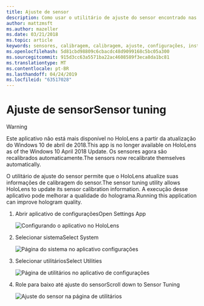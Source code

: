 ```yaml
---
title: Ajuste de sensor
description: Como usar o utilitário de ajuste do sensor encontrado nas configurações do HoloLens.
author: mattzmsft
ms.author: mazeller
ms.date: 03/21/2018
ms.topic: article
keywords: sensores, calibragem, calibragem, ajuste, configurações, instruções
ms.openlocfilehash: 5d81cbd98809c6cbacdc48d9099168c5bc05a300
ms.sourcegitcommit: 915d3cc63a5571ba22ac4608589f3eca8da1bc81
ms.translationtype: MT
ms.contentlocale: pt-BR
ms.lasthandoff: 04/24/2019
ms.locfileid: "63517028"
---
```

# <a name="sensor-tuning"></a><span data-ttu-id="ef4ee-104">Ajuste de sensor</span><span class="sxs-lookup"><span data-stu-id="ef4ee-104">Sensor tuning</span></span>

>[!WARNING]
><span data-ttu-id="ef4ee-105">Este aplicativo não está mais disponível no HoloLens a partir da atualização do Windows 10 de abril de 2018.</span><span class="sxs-lookup"><span data-stu-id="ef4ee-105">This app is no longer available on HoloLens as of the Windows 10 April 2018 Update.</span></span> <span data-ttu-id="ef4ee-106">Os sensores agora são recalibrados automaticamente.</span><span class="sxs-lookup"><span data-stu-id="ef4ee-106">The sensors now recalibrate themselves automatically.</span></span> 

<span data-ttu-id="ef4ee-107">O utilitário de ajuste do sensor permite que o HoloLens atualize suas informações de calibragem do sensor.</span><span class="sxs-lookup"><span data-stu-id="ef4ee-107">The sensor tuning utility allows HoloLens to update its sensor calibration information.</span></span> <span data-ttu-id="ef4ee-108">A execução desse aplicativo pode melhorar a qualidade do holograma.</span><span class="sxs-lookup"><span data-stu-id="ef4ee-108">Running this application can improve hologram quality.</span></span>

1. <span data-ttu-id="ef4ee-109">Abrir aplicativo de configurações</span><span class="sxs-lookup"><span data-stu-id="ef4ee-109">Open Settings App</span></span>

   ![Configurando o aplicativo no HoloLens](images/settingssensortuning-500px.png)
  
2. <span data-ttu-id="ef4ee-111">Selecionar sistema</span><span class="sxs-lookup"><span data-stu-id="ef4ee-111">Select System</span></span>

   ![Página do sistema no aplicativo configurações](images/systemsensortuning-500px.png)
  
3. <span data-ttu-id="ef4ee-113">Selecionar utilitários</span><span class="sxs-lookup"><span data-stu-id="ef4ee-113">Select Utilities</span></span>

   ![Página de utilitários no aplicativo de configurações](images/utilitiessensortuning-500px.png)
  
4. <span data-ttu-id="ef4ee-115">Role para baixo até ajuste do sensor</span><span class="sxs-lookup"><span data-stu-id="ef4ee-115">Scroll down to Sensor Tuning</span></span>

   ![Ajuste do sensor na página de utilitários](images/sensortuningsettingsapp-500px.png)
